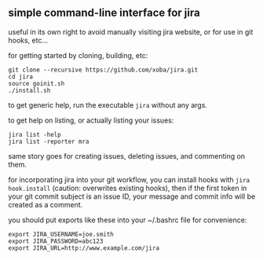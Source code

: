 simple command-line interface for jira
--------------------------------------

useful in its own right to avoid manually visiting jira website, or
for use in git hooks, etc...

for getting started by cloning, building, etc:

    git clone --recursive https://github.com/xoba/jira.git
    cd jira
    source goinit.sh
    ./install.sh

to get generic help, run the executable ```jira``` without any args.

to get help on listing, or actually listing your issues:

    jira list -help
    jira list -reporter mra
    
same story goes for creating issues, deleting issues, and commenting on them.
    
for incorporating jira into your git workflow, you can install hooks with ```jira hook.install```
(caution: overwrites existing hooks), then if the first token in your git commit subject is an 
issue ID, your message and commit info will be created as a comment.

you should put exports like these into your ~/.bashrc file for convenience:

    export JIRA_USERNAME=joe.smith
    export JIRA_PASSWORD=abc123
    export JIRA_URL=http://www.example.com/jira
